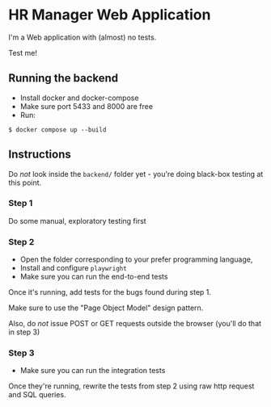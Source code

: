# HR Manager Web Application

I'm a Web application with (almost) no tests.

Test me!

## Running the backend

* Install docker and docker-compose
* Make sure port 5433 and 8000 are free
* Run:

```
$ docker compose up --build
```

## Instructions

Do _not_ look inside the `backend/` folder yet - you're doing black-box testing at this point.

### Step 1

Do some manual, exploratory testing first

### Step 2

* Open the folder corresponding to your prefer programming language,
* Install and configure `playwright`
* Make sure you can run the end-to-end tests

Once it's running, add tests for the bugs found during step 1.

Make sure to use the "Page Object Model" design pattern.

Also, do _not_ issue POST or GET requests outside the browser
(you'll do that in step 3)

### Step 3


* Make sure you can run the integration tests
 
Once they're running, rewrite the tests from step 2 using raw http request
and SQL queries.
